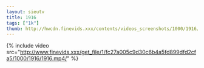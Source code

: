 ```yaml
--- 
layout: sieutv
title: 1916
tags: ["1k"]
thumb: http://hwcdn.finevids.xxx/contents/videos_screenshots/1000/1916/preview.mp4.jpg
---
```

{% include video src="http://www.finevids.xxx/get_file/1/fc27a005c9d30c6b4a5fd899dfd2cfa5/1000/1916/1916.mp4/" %} 
